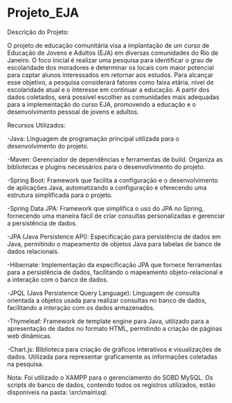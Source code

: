 # Projeto_EJA

Descrição do Projeto:

O projeto de educação comunitária visa a implantação de um curso de Educação de Jovens e Adultos (EJA) em diversas comunidades do Rio de Janeiro. O foco inicial é realizar uma pesquisa para identificar o grau de escolaridade dos moradores e determinar os locais com maior potencial para captar alunos interessados em retornar aos estudos. Para alcançar esse objetivo, a pesquisa considerará fatores como faixa etária, nível de escolaridade atual e o interesse em continuar a educação. A partir dos dados coletados, será possível escolher as comunidades mais adequadas para a implementação do curso EJA, promovendo a educação e o desenvolvimento pessoal de jovens e adultos.

Recursos Utilizados:

-Java: Linguagem de programação principal utilizada para o desenvolvimento do projeto.

-Maven: Gerenciador de dependências e ferramentas de build. Organiza as bibliotecas e plugins necessários para o desenvolvimento do projeto.

-Spring Boot: Framework que facilita a configuração e o desenvolvimento de aplicações Java, automatizando a configuração e oferecendo uma estrutura simplificada para o projeto.

-Spring Data JPA: Framework que simplifica o uso do JPA no Spring, fornecendo uma maneira fácil de criar consultas personalizadas e gerenciar a persistência de dados.

-JPA (Java Persistence API): Especificação para persistência de dados em Java, permitindo o mapeamento de objetos Java para tabelas de banco de dados relacionais.

-Hibernate: Implementação da especificação JPA que fornece ferramentas para a persistência de dados, facilitando o mapeamento objeto-relacional e a interação com o banco de dados.

-JPQL (Java Persistence Query Language): Linguagem de consulta orientada a objetos usada para realizar consultas no banco de dados, facilitando a interação com os dados armazenados.

-Thymeleaf: Framework de template engine para Java, utilizado para a apresentação de dados no formato HTML, permitindo a criação de páginas web dinâmicas.

-Chart.js: Biblioteca para criação de gráficos interativos e visualizações de dados. Utilizada para representar graficamente as informações coletadas na pesquisa.


Nota: Foi utilizado o XAMPP para o gerenciamento do SGBD MySQL. Os scripts do banco de dados, contendo todos os registros utilizados, estão disponíveis na pasta: \src\main\sql.
